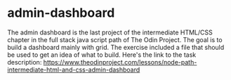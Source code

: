 # admin-dashboard

The admin dashboard is the last project of the intermediate HTML/CSS chapter in the full stack java script path of The Odin Project. The goal is to build a dashboard mainly with grid. The exercise included a file that should be used to get an idea of what to build. Here's the link to the task description: https://www.theodinproject.com/lessons/node-path-intermediate-html-and-css-admin-dashboard
